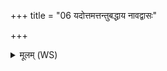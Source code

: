 +++
title = "06 यदोत्तमत्तन्तुबद्धाय नावद्वासः"

+++
<details><summary>मूलम् (WS)</summary>

यदोत्तमत्तन्तुबद्धाय नावद्वासः पूर्वयावत् पुरुरूपपेशः ।  
भद्रातीकासमजरं सुवीरं तेन ते देवाः प्र तिरन्त्वायुः ॥ ६ ॥
</details>
